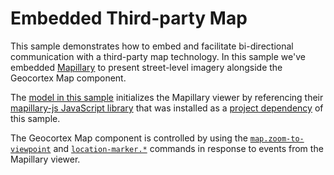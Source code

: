 # Embedded Third-party Map

This sample demonstrates how to embed and facilitate bi-directional communication with a third-party map technology. In this sample we've embedded [Mapillary](https://www.mapillary.com/) to present street-level imagery alongside the Geocortex Map component.

The [model in this sample](src/components/EmbeddedMap/EmbeddedMapModel.ts) initializes the Mapillary viewer by referencing their [mapillary-js JavaScript library](https://github.com/mapillary/mapillary-js) that was installed as a [project dependency](package.json) of this sample.

The Geocortex Map component is controlled by using the [`map.zoom-to-viewpoint`](https://developers.geocortex.com/docs/web/api-commands-operations-events#command-map.zoom-to-viewpoint) and [`location-marker.*`](https://developers.geocortex.com/docs/web/api-commands-operations-events#command-location-marker.create) commands in response to events from the Mapillary viewer.
